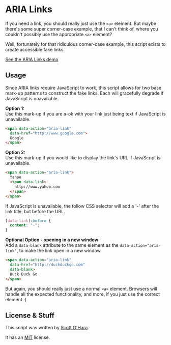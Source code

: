 # ARIA Links

If you need a link, you should really just use the ```<a>``` element. But maybe there's some super corner-case example, that I can't think of, where you couldn't possibly use the appropriate ```<a>``` element?

Well, fortunately for that ridiculous corner-case example, this script exists to create accessible fake links.

[See the ARIA Links demo](https://scottaohara.github.io/aria-links/)  

## Usage

Since ARIA links require JavaScript to work, this script allows for two base mark-up patterns to construct the fake links. Each will gracefully degrade if JavaScript is unavailable.

__Option 1:__  
Use this mark-up if you are a-ok with your link just being text if JavaScript is unavailable.  

```html
<span data-action="aria-link" 
  data-href="http://www.google.com">
  Google
</span>
```

__Option 2:__  
Use this mark-up if you would like to display the link's URL if JavaScript is unavailable.  

```html
<span data-action="aria-link">
  Yahoo
  <span data-link>
    http://www.yahoo.com
  </span>
</span>
```

If JavaScript is unavailable, the follow CSS selector will add a '-' after the link title, but before the URL.

```css
[data-link]:before {
  content: "-";
}
```

__Optional Option - opening in a new window__  
Add a ```data-blank``` attribute to the same element as the ```data-action="aria-link"```, to make the link open in a new window.  

```html
<span data-action="aria-link" 
  data-href="http://duckduckgo.com" 
  data-blank>
  Duck Duck Go
</span>
```

But again, you should really just use a normal ```<a>``` element. Browsers will handle all the expected functionality, and more, if you just use the correct element :)


## License & Stuff

This script was written by [Scott O'Hara](https://github.com/scottaohara).

It has an [MIT](https://github.com/scottaohara/accessible-components/blob/master/LICENSE.md) license.
